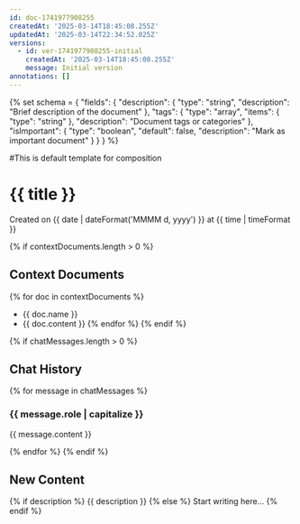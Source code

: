 ```yaml
---
id: doc-1741977908255
createdAt: '2025-03-14T18:45:08.255Z'
updatedAt: '2025-03-14T22:34:52.025Z'
versions:
  - id: ver-1741977908255-initial
    createdAt: '2025-03-14T18:45:08.255Z'
    message: Initial version
annotations: []
---
```


{% set schema = {
  "fields": {
    "description": {
      "type": "string",
      "description": "Brief description of the document"
    },
    "tags": {
      "type": "array",
      "items": {
        "type": "string"
      },
      "description": "Document tags or categories"
    },
    "isImportant": {
      "type": "boolean",
      "default": false,
      "description": "Mark as important document"
    }
  }
} %}

#This is default template for composition

# {{ title }}

Created on {{ date | dateFormat('MMMM d, yyyy') }} at {{ time | timeFormat }}

{% if contextDocuments.length > 0 %}
## Context Documents

{% for doc in contextDocuments %}
- {{ doc.name }}
- {{ doc.content }}
{% endfor %}
{% endif %}

{% if chatMessages.length > 0 %}
## Chat History

{% for message in chatMessages %}
### {{ message.role | capitalize }}

{{ message.content }}

{% endfor %}
{% endif %}

## New Content

{% if description %}
{{ description }}
{% else %}
Start writing here...
{% endif %}
